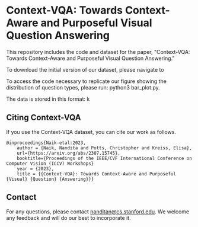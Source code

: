 # Context-VQA: Towards Context-Aware and Purposeful Visual Question Answering

This repository includes the code and dataset for the paper, "Context-VQA: Towards Context-Aware and Purposeful Visual Question Answering." 

To download the initial version of our dataset, please navigate to 

To access the code necessary to replicate our figure showing the distribution of question types, please run: python3 bar_plot.py.

The data is stored in this format:
k

## Citing Context-VQA

If you use the Context-VQA dataset, you can cite our work as follows.

```
@inproceedings{Naik-etal:2023,
    author = {Naik, Nandita and Potts, Christopher and Kreiss, Elisa},
    url={https://arxiv.org/abs/2307.15745},
    booktitle={Proceedings of the IEEE/CVF International Conference on Computer Vision (ICCV) Workshops}
    year = {2023},
    title = {{Context-VQA}: Towards Context-Aware and Purposeful {Visual} {Question} {Answering}}}
```

## Contact

For any questions, please contact nanditan@cs.stanford.edu. We welcome any feedback and will do our best to incorporate it.
